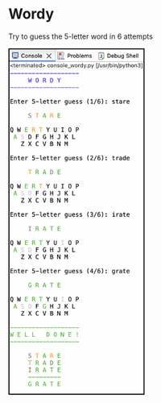 # Wordy
Try to guess the 5-letter word in 6 attempts

<img width="271" alt="Screenshot 2024-07-13 at 8 46 25 PM" src="Wordy/src/resources/images/Wordy_Screenshot_Console.png">